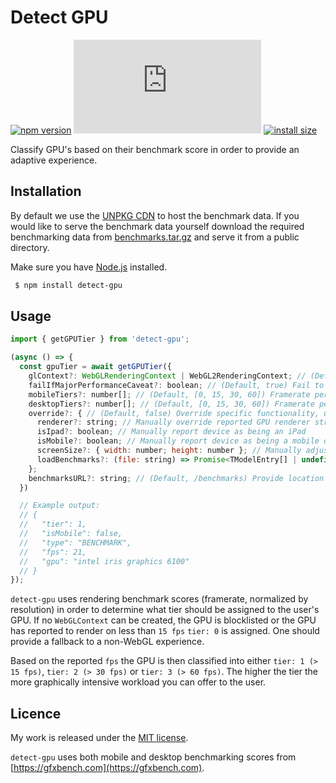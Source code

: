 # Detect GPU

[![npm version](https://badge.fury.io/js/detect-gpu.svg)](https://badge.fury.io/js/detect-gpu)
[![gzip size](https://img.badgesize.io/https:/unpkg.com/detect-gpu/dist/detect-gpu.umd.js?compression=gzip)](https://unpkg.com/detect-gpu)
[![install size](https://packagephobia.now.sh/badge?p=detect-gpu)](https://packagephobia.now.sh/result?p=detect-gpu)

Classify GPU's based on their benchmark score in order to provide an adaptive experience.

## Installation

By default we use the [UNPKG CDN](https://unpkg.com/detect-gpu@latest) to host the benchmark data. If you would like to serve the benchmark data yourself download the required benchmarking data from [benchmarks.tar.gz](https://github.com/TimvanScherpenzeel/detect-gpu/raw/master/benchmarks.tar.gz) and serve it from a public directory.

Make sure you have [Node.js](http://nodejs.org/) installed.

```sh
 $ npm install detect-gpu
```

## Usage

```js
import { getGPUTier } from 'detect-gpu';

(async () => {
  const gpuTier = await getGPUTier({
    glContext?: WebGLRenderingContext | WebGL2RenderingContext; // (Default, undefined) Optionally pass in a WebGL context to avoid creating a temporary one internally
    failIfMajorPerformanceCaveat?: boolean; // (Default, true) Fail to detect if the WebGL implementation determines the performance would be dramatically lower than the equivalent OpenGL
    mobileTiers?: number[]; // (Default, [0, 15, 30, 60]) Framerate per tier
    desktopTiers?: number[]; // (Default, [0, 15, 30, 60]) Framerate per tier
    override?: { // (Default, false) Override specific functionality, useful for development
      renderer?: string; // Manually override reported GPU renderer string
      isIpad?: boolean; // Manually report device as being an iPad
      isMobile?: boolean; // Manually report device as being a mobile device
      screenSize?: { width: number; height: number }; // Manually adjust reported screenSize
      loadBenchmarks?: (file: string) => Promise<TModelEntry[] | undefined>; // Optionally modify method for loading benchmark data
    };
    benchmarksURL?: string; // (Default, /benchmarks) Provide location of where to access benchmark data
  })

  // Example output:
  // {
  //   "tier": 1,
  //   "isMobile": false,
  //   "type": "BENCHMARK",
  //   "fps": 21,
  //   "gpu": "intel iris graphics 6100"
  // }
});
```

`detect-gpu` uses rendering benchmark scores (framerate, normalized by resolution) in order to determine what tier should be assigned to the user's GPU. If no `WebGLContext` can be created, the GPU is blocklisted or the GPU has reported to render on less than `15 fps` `tier: 0` is assigned. One should provide a fallback to a non-WebGL experience.

Based on the reported `fps` the GPU is then classified into either `tier: 1 (> 15 fps)`, `tier: 2 (> 30 fps)` or `tier: 3 (> 60 fps)`. The higher the tier the more graphically intensive workload you can offer to the user.

## Licence

My work is released under the [MIT license](https://raw.githubusercontent.com/TimvanScherpenzeel/detect-gpu/master/LICENSE).

`detect-gpu` uses both mobile and desktop benchmarking scores from [https://gfxbench.com](https://gfxbench.com).
